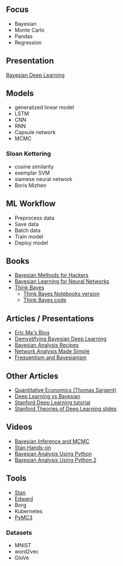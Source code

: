 ## Focus
* Bayesian
* Monte Carlo
* Pandas
* Regression

## Presentation
[Bayesian Deep Learning](https://pydata.org/nyc2017/schedule/presentation/39/)

## Models
* generalized linear model
* LSTM
* CNN
* RNN
* Capsule network
* MCMC

### Sloan Kettering
* cosine similarity
* exemplar SVM
* siamese neural network
* Boris Mizhen

## ML Workflow
* Preprocess data
* Save data
* Batch data
* Train model
* Deploy model

## Books
* [Bayesian Methods for Hackers](https://github.com/CamDavidsonPilon/Probabilistic-Programming-and-Bayesian-Methods-for-Hackers)
* [Bayesian Learning for Neural Networks](https://link.springer.com/book/10.1007/978-1-4612-0745-0)
* [Think Bayes](http://www.greenteapress.com/thinkbayes/html/index.html)
    * [Think Bayes Notebooks version](https://github.com/rlabbe/ThinkBayes)
    * [Think Bayes code](https://github.com/AllenDowney/ThinkBayes2/tree/master/code)

## Articles / Presentations
* [Eric Ma's Blog](http://www.ericmjl.com/blog/)
* [Demystifying Bayesian Deep Learning](https://github.com/ericmjl/bayesian-deep-learning-demystified)
* [Bayesian Analysis Recipes](https://github.com/ericmjl/bayesian-analysis-recipes)
* [Network Analysis Made Simple](https://github.com/ericmjl/Network-Analysis-Made-Simple)
* [Frequentism and Bayesianism](http://jakevdp.github.io/blog/2015/08/07/frequentism-and-bayesianism-5-model-selection/)

## Other Articles
* [Quantitative Economics (Thomas Sargent)](https://lectures.quantecon.org/)
* [Deep Learning vs Bayesian](https://medium.com/@sachin.abeywardana/deep-learning-vs-bayesian-7f8606e1e78)
* [Stanford Deep Learning tutorial](http://ufldl.stanford.edu/tutorial/)
* [Stanford Theories of Deep Learning slides](https://stats385.github.io/lecture_slides)

## Videos
* [Bayesian Inference and MCMC](https://www.youtube.com/watch?v=qQFF4tPgeWI)
* [Stan Hands-on](https://www.youtube.com/watch?v=6NXRCtWQNMg)
* [Bayesian Analysis Using Python](http://pyvideo.org/scipy-2014/bayesian-statistical-analysis-using-python-part-1.html)
* [Bayesian Analysis Using Python 2](http://pyvideo.org/scipy-2014/bayesian-statistical-analysis-using-python-part-0.html)

## Tools
* [Stan](http://mc-stan.org/users/documentation/index.html)
* [Edward](http://edwardlib.org/)
* Borg
* Kubernetes
* [PyMC3](http://docs.pymc.io/)

### Datasets
* MNIST
* word2vec
* GloVe

 
